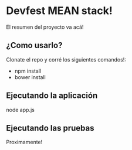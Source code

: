 # Devfest MEAN stack!

El resumen del proyecto va acá!

## ¿Como usarlo?

Clonate el repo y corré los siguientes comandos!:

* npm install
* bower install

## Ejecutando la aplicación

node app.js

## Ejecutando las pruebas

Proximamente!